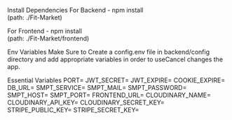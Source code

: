 Install Dependencies
For Backend - npm install  
(path: ./Fit-Market)

For Frontend -  npm install   
(path: ./Fit-Market/frontend)

Env Variables
Make Sure to Create a config.env file in backend/config directory and add appropriate variables in order to useCancel changes the app.


Essential Variables 
PORT=
JWT_SECRET=
JWT_EXPIRE=
COOKIE_EXPIRE=
DB_URL=
SMPT_SERVICE=
SMPT_MAIL=
SMPT_PASSWORD=
SMPT_HOST=
SMPT_PORT=
FRONTEND_URL=
CLOUDINARY_NAME=
CLOUDINARY_API_KEY=
CLOUDINARY_SECRET_KEY=
STRIPE_PUBLIC_KEY=
STRIPE_SECRET_KEY=
